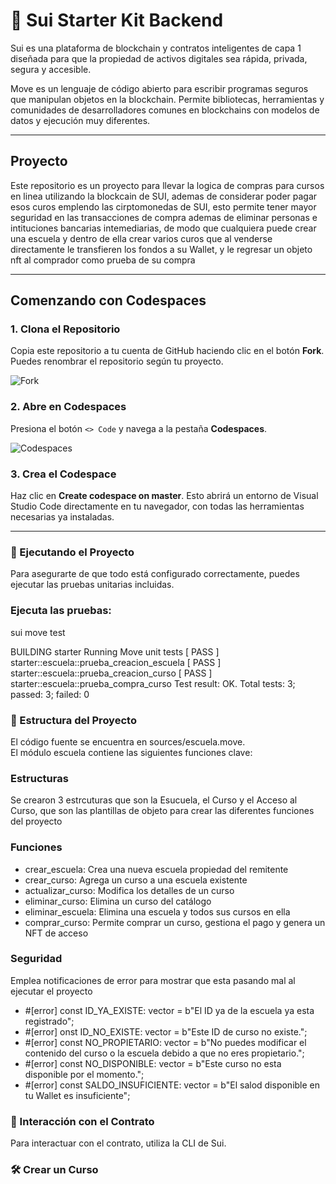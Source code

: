 # 🚀 Sui Starter Kit Backend

Sui es una plataforma de blockchain y contratos inteligentes de capa 1 diseñada para que la propiedad de activos digitales sea rápida, privada, segura y accesible.

Move es un lenguaje de código abierto para escribir programas seguros que manipulan objetos en la blockchain. Permite bibliotecas, herramientas y comunidades de desarrolladores comunes en blockchains con modelos de datos y ejecución muy diferentes.

---

##  Proyecto

Este repositorio es un proyecto para llevar la logica de compras para cursos en linea utilizando la blockcain de SUI, ademas de considerar poder pagar esos curos emplendo las cirptomonedas de SUI,
esto permite tener mayor seguridad en las transacciones de compra ademas de eliminar personas e intituciones bancarias intemediarias, de modo que cualquiera puede crear una escuela y dentro de ella
crear varios curos que al venderse directamente le transfieren los fondos a su Wallet, y le regresar un objeto nft al comprador como prueba de su compra

---

## Comenzando con Codespaces

### 1. Clona el Repositorio  
Copia este repositorio a tu cuenta de GitHub haciendo clic en el botón **Fork**. Puedes renombrar el repositorio según tu proyecto.

![Fork](./imagenes/fork.png)

### 2. Abre en Codespaces  
Presiona el botón `<> Code` y navega a la pestaña **Codespaces**.

![Codespaces](./imagenes/codespaces.png)

### 3. Crea el Codespace  
Haz clic en **Create codespace on master**. Esto abrirá un entorno de Visual Studio Code directamente en tu navegador, con todas las herramientas necesarias ya instaladas.

---

### 🧪 Ejecutando el Proyecto

Para asegurarte de que todo está configurado correctamente, puedes ejecutar las pruebas unitarias incluidas.

### Ejecuta las pruebas:

sui move test

BUILDING starter
Running Move unit tests
[ PASS    ] starter::escuela::prueba_creacion_escuela
[ PASS    ] starter::escuela::prueba_creacion_curso
[ PASS    ] starter::escuela::prueba_compra_curso
Test result: OK. Total tests: 3; passed: 3; failed: 0

### 🧩 Estructura del Proyecto

El código fuente se encuentra en sources/escuela.move.  
El módulo escuela contiene las siguientes funciones clave:

### Estructuras
Se crearon 3 estrcuturas que son la Esucuela, el Curso y el Acceso al Curso, que son las plantillas de objeto para crear las diferentes funciones del
proyecto

### Funciones 
- crear_escuela: Crea una nueva escuela propiedad del remitente
- crear_curso: Agrega un curso a una escuela existente
- actualizar_curso: Modifica los detalles de un curso
- eliminar_curso: Elimina un curso del catálogo
- eliminar_escuela: Elimina una escuela y todos sus cursos en ella
- comprar_curso: Permite comprar un curso, gestiona el pago y genera un NFT de acceso


### Seguridad

Emplea notificaciones de error para mostrar que esta pasando mal al ejecutar el proyecto
 -  #[error]
    const ID_YA_EXISTE: vector<u8> = b"El ID ya de la escuela ya esta registrado";
 -   #[error]
     onst ID_NO_EXISTE: vector<u8> = b"Este ID de curso no existe.";
 -   #[error]
    const NO_PROPIETARIO: vector<u8> = b"No puedes modificar el contenido del curso o la escuela debido a que no eres propietario.";
 -   #[error]
    const NO_DISPONIBLE: vector<u8> = b"Este curso no esta disponible por el momento.";
 -   #[error]
    const SALDO_INSUFICIENTE: vector<u8> = b"El salod disponible en tu Wallet es insuficiente";

### 💬 Interacción con el Contrato

Para interactuar con el contrato, utiliza la CLI de Sui.

### 🛠️ Crear un Curso
